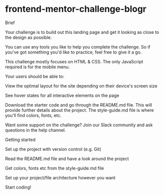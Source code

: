 # frontend-mentor-challenge-blogr 
Brief

Your challenge is to build out this landing page and get it looking as close to the design as possible.

You can use any tools you like to help you complete the challenge. So if you've got something you'd like to practice, feel free to give it a go.

This challenge mostly focuses on HTML & CSS. The only JavaScript required is for the mobile menu.

Your users should be able to:

View the optimal layout for the site depending on their device's screen size

See hover states for all interactive elements on the page

Download the starter code and go through the README.md file. This will provide further details about the project. The style-guide.md file is where you'll find colors, fonts, etc.

Want some support on the challenge? Join our Slack community and ask questions in the help channel.

Getting started

Set up the project with version control (e.g. Git)

Read the README.md file and have a look around the project

Get colors, fonts etc from the style-guide.md file

Set up your project/file architecture however you want

Start coding!
